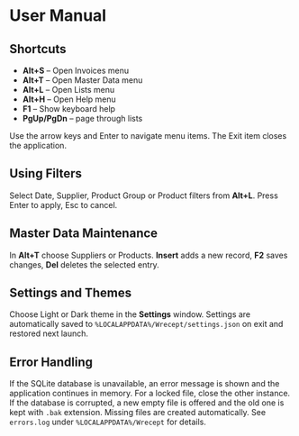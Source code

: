 # User Manual

## Shortcuts
- **Alt+S** – Open Invoices menu
- **Alt+T** – Open Master Data menu
- **Alt+L** – Open Lists menu
- **Alt+H** – Open Help menu
- **F1** – Show keyboard help
- **PgUp/PgDn** – page through lists

Use the arrow keys and Enter to navigate menu items. The Exit item closes the application.

## Using Filters
Select Date, Supplier, Product Group or Product filters from **Alt+L**. Press Enter to apply, Esc to cancel.

## Master Data Maintenance
In **Alt+T** choose Suppliers or Products. **Insert** adds a new record, **F2** saves changes, **Del** deletes the selected entry.

## Settings and Themes
Choose Light or Dark theme in the **Settings** window. Settings are automatically saved to `%LOCALAPPDATA%/Wrecept/settings.json` on exit and restored next launch.

## Error Handling
If the SQLite database is unavailable, an error message is shown and the application continues in memory. For a locked file, close the other instance. If the database is corrupted, a new empty file is offered and the old one is kept with `.bak` extension. Missing files are created automatically. See `errors.log` under `%LOCALAPPDATA%/Wrecept` for details.

